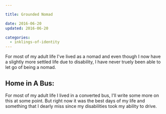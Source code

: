 ```yaml
---

title: Grounded Nomad

date: 2016-06-20
updated: 2016-06-20

categories: 
  - inklings-of-identity
---
```


For most of my adult life I've lived as a nomad and even though I now have a slightly more settled life due to disability, I have never truely been able to let go of being a nomad. <!--more-->

## Home in A Bus:

For most of my adult life I lived in a converted bus, I'll write some more on this at some point. But right now it was the best days of my life and something that I dearly miss since my disabilities took my ability to drive.
